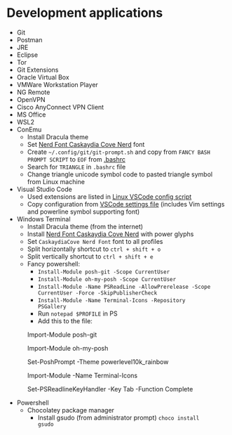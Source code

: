 # Development applications
- Git
- Postman
- JRE
- Eclipse
- Tor
- Git Extensions
- Oracle Virtual Box
- VMWare Workstation Player
- NG Remote
- OpenVPN
- Cisco AnyConnect VPN Client
- MS Office
- WSL2
- ConEmu
  - Install Dracula theme
  - Set [Nerd Font Caskaydia Cove Nerd](https://www.nerdfonts.com/) font
  - Create <code>~/.config/git/git-prompt.sh</code> and copy from <code>FANCY BASH PROMPT SCRIPT</code> to <code>EOF</code> from <a href="https://github.com/LuckyRads/Linux-Configuration/blob/main/configs/.bashrc">.bashrc</a>
  - Search for <code>TRIANGLE</code> in <code>.bashrc</code> file
  - Change triangle unicode symbol code to pasted triangle symbol from Linux machine
- Visual Studio Code
  - Used extensions are listed in <a href="https://github.com/LuckyRads/Linux-Configuration/blob/main/scripts/configure-vscode.sh">Linux VSCode config script</a>
  - Copy configuration from <a href="https://github.com/LuckyRads/Linux-Configuration/blob/main/configs/VSCode_settings.json">VSCode settings file</a> (includes Vim settings and powerline symbol supporting font)
- Windows Terminal
  - Install Dracula theme (from the internet)
  - Install [Nerd Font Caskaydia Cove Nerd](https://www.nerdfonts.com/) with power glyphs
  - Set <code>CaskaydiaCove Nerd Font</code> font to all profiles
  - Split horizontally shortcut to <code>ctrl + shift + o</code>
  - Split vertically shortcut to <code>ctrl + shift + e</code>
  - Fancy powershell:
    - <code>Install-Module posh-git -Scope CurrentUser</code>
    - <code>Install-Module oh-my-posh -Scope CurrentUser</code>
    - <code>Install-Module -Name PSReadLine -AllowPrerelease -Scope CurrentUser -Force -SkipPublisherCheck</code>
    - <code>Install-Module -Name Terminal-Icons -Repository PSGallery</code>
    - Run <code>notepad $PROFILE</code> in PS
    - Add this to the file: 
    <p>Import-Module posh-git</p>
    <p>Import-Module oh-my-posh</p>
    <p>Set-PoshPrompt -Theme powerlevel10k_rainbow</p>
    <p>Import-Module -Name Terminal-Icons</p>
    <p>Set-PSReadlineKeyHandler -Key Tab -Function Complete</p>
- Powershell
  - Chocolatey package manager
    - Install gsudo (from administrator prompt)
    <code>choco install gsudo</code>

